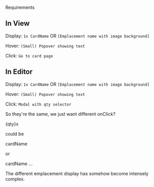 Requirements

In View
-------

Display:
`1x CardName`
OR
`[Emplacement name with image background]`

Hover:
`(Small) Popover showing text`

Click:
`Go to card page`


In Editor
---------

Display:
`1x CardName`
OR
`[Emplacement name with image background]`

Hover: 
`(Small) Popover showing text`

Click:
`Modal with qty selector`


So they're the same, we just want different onClick?


  <Box>
    <Popover>
      {qty}x
      <PopoverTrigger>
        <CustomContent>
      </PopoverTrigger>
      <PopoverContent>
        <PopoverArrow />
        <PopoverBody>
          <Card />
        </PopoverBody>
      </PopoverContent>
    </Popover>
  </Box>


  <CustomContent> could be

  <Link toCardPage>cardName</Link><SplashIcon>

  or

  <Link onClick={openModal}>cardName</Link><SplashIcon>
  ...
  <Modal>


  The different emplacement display has somehow become intensely complex.

  